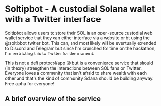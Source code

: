 # Soltipbot - A custodial Solana wallet with a Twitter interface

Soltipbot allows users to store their SOL in an open-source custodial web wallet service that they can either interface via a website or bt using the @soltipbot twitter bot. This can, and most likely will be eventually extended to Discord and Telegram but since I'm crunched for time on the hackathon, I'm restricting this to Twitter for the moment.

This is not a defi protocol/app ☹️ but is a convenience service that should (in theory) strengthen the interactions between SOL fans on Twitter. Everyone loves a community that isn't afraid to share wealth with each other and that's the kind of community Solana should be building anyway. Free alpha for everyone!

## A brief overview of the service
